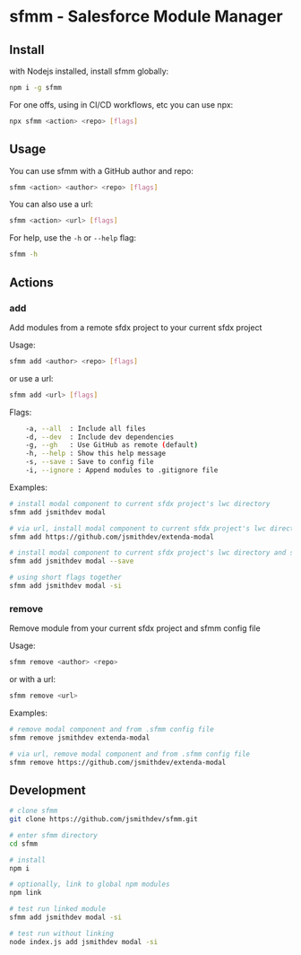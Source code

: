 # sfmm - Salesforce Module Manager

## Install

with Nodejs installed, install sfmm globally:

```bash
npm i -g sfmm
```

For one offs, using in CI/CD workflows, etc you can use npx:

```bash
npx sfmm <action> <repo> [flags]
```

## Usage

You can use sfmm with a GitHub author and repo:

```bash
sfmm <action> <author> <repo> [flags]
```

You can also use a url:

```bash
sfmm <action> <url> [flags]
```

For help, use the `-h` or `--help` flag:

```bash
sfmm -h
```

## Actions

### add

Add modules from a remote sfdx project to your current sfdx project

Usage:

```bash
sfmm add <author> <repo> [flags]
```

or use a url:

```bash
sfmm add <url> [flags]
```

Flags:

```bash
    -a, --all  : Include all files
    -d, --dev  : Include dev dependencies
    -g, --gh   : Use GitHub as remote (default)
    -h, --help : Show this help message
    -s, --save : Save to config file
    -i, --ignore : Append modules to .gitignore file
```

Examples:

```bash
# install modal component to current sfdx project's lwc directory
sfmm add jsmithdev modal
```

```bash
# via url, install modal component to current sfdx project's lwc directory
sfmm add https://github.com/jsmithdev/extenda-modal
```

```bash
# install modal component to current sfdx project's lwc directory and save to config file
sfmm add jsmithdev modal --save 
```

```bash
# using short flags together
sfmm add jsmithdev modal -si
```

### remove

Remove module from your current sfdx project and sfmm config file

Usage:

```bash
sfmm remove <author> <repo>
```

or with a url:

```bash
sfmm remove <url>
```

Examples:

```bash
# remove modal component and from .sfmm config file
sfmm remove jsmithdev extenda-modal
```

```bash
# via url, remove modal component and from .sfmm config file
sfmm remove https://github.com/jsmithdev/extenda-modal
```

## Development

```bash
# clone sfmm
git clone https://github.com/jsmithdev/sfmm.git

# enter sfmm directory
cd sfmm

# install
npm i

# optionally, link to global npm modules
npm link 

# test run linked module
sfmm add jsmithdev modal -si

# test run without linking
node index.js add jsmithdev modal -si
```
